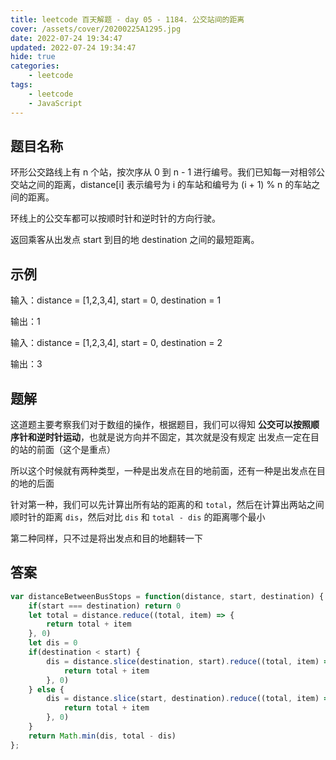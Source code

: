 ```yaml
---
title: leetcode 百天解题 - day 05 - 1184. 公交站间的距离
cover: /assets/cover/20200225A1295.jpg
date: 2022-07-24 19:34:47
updated: 2022-07-24 19:34:47
hide: true
categories:
    - leetcode
tags:
    - leetcode
    - JavaScript
---
```


## 题目名称
环形公交路线上有 n 个站，按次序从 0 到 n - 1 进行编号。我们已知每一对相邻公交站之间的距离，distance[i] 表示编号为 i 的车站和编号为 (i + 1) % n 的车站之间的距离。

环线上的公交车都可以按顺时针和逆时针的方向行驶。

返回乘客从出发点 start 到目的地 destination 之间的最短距离。

## 示例

输入：distance = [1,2,3,4], start = 0, destination = 1

输出：1

输入：distance = [1,2,3,4], start = 0, destination = 2

输出：3

## 题解

这道题主要考察我们对于数组的操作，根据题目，我们可以得知 **公交可以按照顺序针和逆时针运动**，也就是说方向并不固定，其次就是没有规定 出发点一定在目的站的前面（这个是重点）

所以这个时候就有两种类型，一种是出发点在目的地前面，还有一种是出发点在目的地的后面

针对第一种，我们可以先计算出所有站的距离的和 `total`，然后在计算出两站之间顺时针的距离 `dis`，然后对比 `dis` 和 `total - dis` 的距离哪个最小

第二种同样，只不过是将出发点和目的地翻转一下

## 答案

~~~js
var distanceBetweenBusStops = function(distance, start, destination) {
    if(start === destination) return 0
    let total = distance.reduce((total, item) => {
        return total + item
    }, 0)
    let dis = 0
    if(destination < start) {
        dis = distance.slice(destination, start).reduce((total, item) => {
            return total + item
        }, 0)
    } else {
        dis = distance.slice(start, destination).reduce((total, item) => {
            return total + item
        }, 0)
    }
    return Math.min(dis, total - dis)
};
~~~
